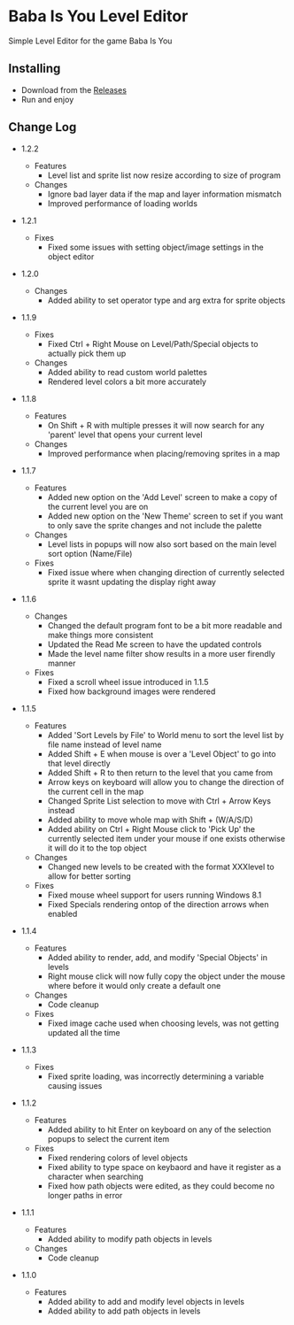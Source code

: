# Baba Is You Level Editor
Simple Level Editor for the game Baba Is You

## Installing
  - Download from the [Releases](https://github.com/ShootMe/BabaIsYouEditor/releases)
  - Run and enjoy

## Change Log
  - 1.2.2
    - Features
	  - Level list and sprite list now resize according to size of program
    - Changes
	  - Ignore bad layer data if the map and layer information mismatch
	  - Improved performance of loading worlds

  - 1.2.1
    - Fixes
	  - Fixed some issues with setting object/image settings in the object editor

  - 1.2.0
    - Changes
	  - Added ability to set operator type and arg extra for sprite objects

  - 1.1.9
    - Fixes
	  - Fixed Ctrl + Right Mouse on Level/Path/Special objects to actually pick them up
    - Changes
	  - Added ability to read custom world palettes
	  - Rendered level colors a bit more accurately

  - 1.1.8
    - Features
	  - On Shift + R with multiple presses it will now search for any 'parent' level that opens your current level
    - Changes
	  - Improved performance when placing/removing sprites in a map
	  
  - 1.1.7
    - Features
	  - Added new option on the 'Add Level' screen to make a copy of the current level you are on
	  - Added new option on the 'New Theme' screen to set if you want to only save the sprite changes and not include the palette
	- Changes
	  - Level lists in popups will now also sort based on the main level sort option (Name/File)
    - Fixes
	  - Fixed issue where when changing direction of currently selected sprite it wasnt updating the display right away

  - 1.1.6
    - Changes
	  - Changed the default program font to be a bit more readable and make things more consistent
	  - Updated the Read Me screen to have the updated controls
	  - Made the level name filter show results in a more user firendly manner
	- Fixes
	  - Fixed a scroll wheel issue introduced in 1.1.5
	  - Fixed how background images were rendered

  - 1.1.5
    - Features
      - Added 'Sort Levels by File' to World menu to sort the level list by file name instead of level name
	  - Added Shift + E when mouse is over a 'Level Object' to go into that level directly
	  - Added Shift + R to then return to the level that you came from
	  - Arrow keys on keyboard will allow you to change the direction of the current cell in the map
	  - Changed Sprite List selection to move with Ctrl + Arrow Keys instead
	  - Added ability to move whole map with Shift + (W/A/S/D)
	  - Added ability on Ctrl + Right Mouse click to 'Pick Up' the currently selected item under your mouse if one exists otherwise it will do it to the top object
	- Changes
	  - Changed new levels to be created with the format XXXlevel to allow for better sorting
    - Fixes
	  - Fixed mouse wheel support for users running Windows 8.1
	  - Fixed Specials rendering ontop of the direction arrows when enabled

  - 1.1.4
    - Features
	  - Added ability to render, add, and modify 'Special Objects' in levels
	  - Right mouse click will now fully copy the object under the mouse where before it would only create a default one
	- Changes
	  - Code cleanup
	- Fixes
	  - Fixed image cache used when choosing levels, was not getting updated all the time

  - 1.1.3
    - Fixes
	  - Fixed sprite loading, was incorrectly determining a variable causing issues

  - 1.1.2
    - Features
	  - Added ability to hit Enter on keyboard on any of the selection popups to select the current item
    - Fixes
	  - Fixed rendering colors of level objects
	  - Fixed ability to type space on keybaord and have it register as a character when searching
	  - Fixed how path objects were edited, as they could become no longer paths in error

  - 1.1.1
    - Features
	  - Added ability to modify path objects in levels
	- Changes
	  - Code cleanup

  - 1.1.0
    - Features
	  - Added ability to add and modify level objects in levels
	  - Added ability to add path objects in levels